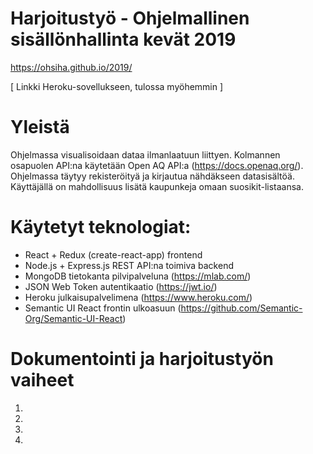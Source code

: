 # Harjoitustyö - Ohjelmallinen sisällönhallinta kevät 2019

https://ohsiha.github.io/2019/

[ Linkki Heroku-sovellukseen, tulossa myöhemmin ]

# Yleistä
Ohjelmassa visualisoidaan dataa ilmanlaatuun liittyen. Kolmannen osapuolen API:na käytetään 
Open AQ API:a (https://docs.openaq.org/). Ohjelmassa täytyy rekisteröityä ja kirjautua nähdäkseen datasisältöä. Käyttäjällä on mahdollisuus lisätä kaupunkeja omaan suosikit-listaansa.

# Käytetyt teknologiat:
- React + Redux (create-react-app) frontend
- Node.js + Express.js REST API:na toimiva backend
- MongoDB tietokanta pilvipalveluna (https://mlab.com/)
- JSON Web Token autentikaatio (https://jwt.io/)
- Heroku julkaisupalvelimena (https://www.heroku.com/)
- Semantic UI React frontin ulkoasuun (https://github.com/Semantic-Org/Semantic-UI-React)

# Dokumentointi ja harjoitustyön vaiheet
1.
2.
3.
4.


